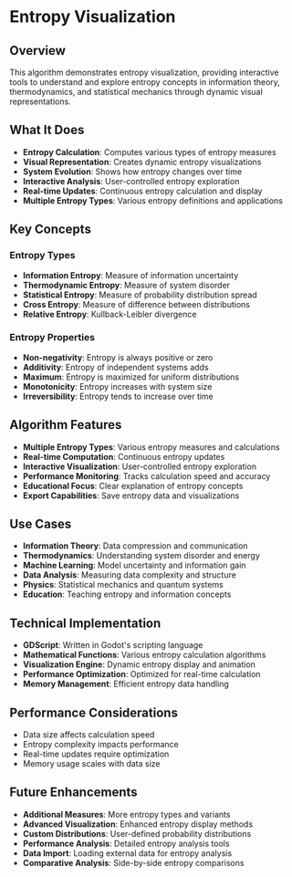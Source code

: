 # Entropy Visualization

## Overview
This algorithm demonstrates entropy visualization, providing interactive tools to understand and explore entropy concepts in information theory, thermodynamics, and statistical mechanics through dynamic visual representations.

## What It Does
- **Entropy Calculation**: Computes various types of entropy measures
- **Visual Representation**: Creates dynamic entropy visualizations
- **System Evolution**: Shows how entropy changes over time
- **Interactive Analysis**: User-controlled entropy exploration
- **Real-time Updates**: Continuous entropy calculation and display
- **Multiple Entropy Types**: Various entropy definitions and applications

## Key Concepts

### Entropy Types
- **Information Entropy**: Measure of information uncertainty
- **Thermodynamic Entropy**: Measure of system disorder
- **Statistical Entropy**: Measure of probability distribution spread
- **Cross Entropy**: Measure of difference between distributions
- **Relative Entropy**: Kullback-Leibler divergence

### Entropy Properties
- **Non-negativity**: Entropy is always positive or zero
- **Additivity**: Entropy of independent systems adds
- **Maximum**: Entropy is maximized for uniform distributions
- **Monotonicity**: Entropy increases with system size
- **Irreversibility**: Entropy tends to increase over time

## Algorithm Features
- **Multiple Entropy Types**: Various entropy measures and calculations
- **Real-time Computation**: Continuous entropy updates
- **Interactive Visualization**: User-controlled entropy exploration
- **Performance Monitoring**: Tracks calculation speed and accuracy
- **Educational Focus**: Clear explanation of entropy concepts
- **Export Capabilities**: Save entropy data and visualizations

## Use Cases
- **Information Theory**: Data compression and communication
- **Thermodynamics**: Understanding system disorder and energy
- **Machine Learning**: Model uncertainty and information gain
- **Data Analysis**: Measuring data complexity and structure
- **Physics**: Statistical mechanics and quantum systems
- **Education**: Teaching entropy and information concepts

## Technical Implementation
- **GDScript**: Written in Godot's scripting language
- **Mathematical Functions**: Various entropy calculation algorithms
- **Visualization Engine**: Dynamic entropy display and animation
- **Performance Optimization**: Optimized for real-time calculation
- **Memory Management**: Efficient entropy data handling

## Performance Considerations
- Data size affects calculation speed
- Entropy complexity impacts performance
- Real-time updates require optimization
- Memory usage scales with data size

## Future Enhancements
- **Additional Measures**: More entropy types and variants
- **Advanced Visualization**: Enhanced entropy display methods
- **Custom Distributions**: User-defined probability distributions
- **Performance Analysis**: Detailed entropy analysis tools
- **Data Import**: Loading external data for entropy analysis
- **Comparative Analysis**: Side-by-side entropy comparisons

